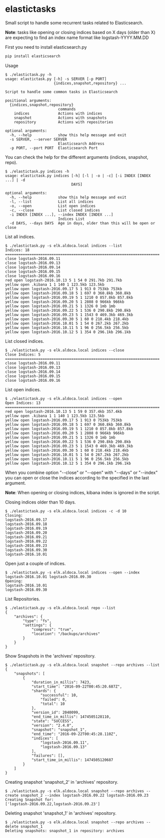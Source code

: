 elastictasks
============

Small script to handle some recurrent tasks related to Elasticsearch.

**Note**: tasks like opening or closing indices based on X days (older than X) are expecting to find an index name format like logstash-YYYY.MM.DD

First you need to install elasticsearch.py

```bash
pip install elasticsearch
```

Usage
```
$ ./elastictask.py -h
usage: elastictask.py [-h] -s SERVER [-p PORT]
                      {indices,snapshot,repository} ...

Script to handle some common tasks in Elasticsearch

positional arguments:
  {indices,snapshot,repository}
                        commands
    indices             Actions with indices
    snapshot            Actions with snapshots
    repository          Actions with repositories

optional arguments:
  -h, --help            show this help message and exit
  -s SERVER, --server SERVER
                        Elasticsearch Address
  -p PORT, --port PORT  Elasticsearch Port
```

You can check the help for the different arguments (indices, snapshot, repo).

```
$ ./elastictask.py indices -h
usage: elastictask.py indices [-h] [-l | -o | -c] [-i INDEX [INDEX ...] | -d
                              DAYS]

optional arguments:
  -h, --help            show this help message and exit
  -l, --list            List all indices
  -o, --open            List open indices
  -c, --close           List closed indices
  -i INDEX [INDEX ...], --index INDEX [INDEX ...]
                        Indices List
  -d DAYS, --days DAYS  Age in days, older than this will be open or close
```

List all indices.

```
$ ./elastictask.py -s elk.aldoca.local indices --list
Indices: 18
======================================================================
close logstash-2016.09.11
close logstash-2016.09.13
close logstash-2016.09.14
close logstash-2016.09.15
close logstash-2016.09.16
red open logstash-2016.10.13 5 1 54 0 291.7kb 291.7kb
yellow open .kibana 1 1 140 1 123.5kb 123.5kb
yellow open logstash-2016.09.17 5 1 913 0 753kb 753kb
yellow open logstash-2016.09.18 5 1 697 0 360.8kb 360.8kb
yellow open logstash-2016.09.19 5 1 1210 0 857.8kb 857.8kb
yellow open logstash-2016.09.20 5 1 2808 0 966kb 966kb
yellow open logstash-2016.09.21 5 1 1326 0 1mb 1mb
yellow open logstash-2016.09.22 5 1 536 0 290.8kb 290.8kb
yellow open logstash-2016.09.23 5 1 1543 0 469.3kb 469.3kb
yellow open logstash-2016.09.30 5 1 60 0 218.4kb 218.4kb
yellow open logstash-2016.10.01 5 1 54 0 267.2kb 267.2kb
yellow open logstash-2016.10.11 5 1 96 0 256.5kb 256.5kb
yellow open logstash-2016.10.12 5 1 354 0 296.1kb 296.1kb
```

List closed indices.

```
$ ./elastictask.py -s elk.aldoca.local indices --close
Close Indices: 5
======================================================================
close logstash-2016.09.11
close logstash-2016.09.13
close logstash-2016.09.14
close logstash-2016.09.15
close logstash-2016.09.16
```

List open indices.

```
$ ./elastictask.py -s elk.aldoca.local indices --open
Open Indices: 13
======================================================================
red open logstash-2016.10.13 5 1 59 0 357.4kb 357.4kb
yellow open .kibana 1 1 140 1 123.5kb 123.5kb
yellow open logstash-2016.09.17 5 1 913 0 753kb 753kb
yellow open logstash-2016.09.18 5 1 697 0 360.8kb 360.8kb
yellow open logstash-2016.09.19 5 1 1210 0 857.8kb 857.8kb
yellow open logstash-2016.09.20 5 1 2808 0 966kb 966kb
yellow open logstash-2016.09.21 5 1 1326 0 1mb 1mb
yellow open logstash-2016.09.22 5 1 536 0 290.8kb 290.8kb
yellow open logstash-2016.09.23 5 1 1543 0 469.3kb 469.3kb
yellow open logstash-2016.09.30 5 1 60 0 218.4kb 218.4kb
yellow open logstash-2016.10.01 5 1 54 0 267.2kb 267.2kb
yellow open logstash-2016.10.11 5 1 96 0 256.5kb 256.5kb
yellow open logstash-2016.10.12 5 1 354 0 296.1kb 296.1kb
```

When you combine option "--close" or "--open" with "--days" or "--index" you can open or close the indices according to the specified in the last argument.

**Note**: When opening or closing indices, kibana index is ignored in the script.

Closing indices older than 10 days.

```
$ ./elastictask.py -s elk.aldoca.local indices -c -d 10
Closing:
logstash-2016.09.17
logstash-2016.09.18
logstash-2016.09.19
logstash-2016.09.20
logstash-2016.09.21
logstash-2016.09.22
logstash-2016.09.23
logstash-2016.09.30
logstash-2016.10.01
```

Open just a couple of indices.

```
$ ./elastictask.py -s elk.aldoca.local indices --open --index logstash-2016.10.01 logstash-2016.09.30
Opening:
logstash-2016.10.01
logstash-2016.09.30
```

List Repositories.

```
$ ./elastictask.py -s elk.aldoca.local repo --list
{
    "archives": {
        "type": "fs",
        "settings": {
            "compress": "true",
            "location": "/backups/archives"
        }
    }
}
```

Show Snapshots in the 'archives' repository.

```
$ ./elastictask.py -s elk.aldoca.local snapshot --repo archives --list
{
    "snapshots": [
        {
            "duration_in_millis": 7423,
            "start_time": "2016-09-22T00:45:20.687Z",
            "shards": {
                "successful": 10,
                "failed": 0,
                "total": 10
            },
            "version_id": 2040099,
            "end_time_in_millis": 1474505128110,
            "state": "SUCCESS",
            "version": "2.4.0",
            "snapshot": "snapshot_1",
            "end_time": "2016-09-22T00:45:28.110Z",
            "indices": [
                "logstash-2016.09.11",
                "logstash-2016.09.13"
            ],
            "failures": [],
            "start_time_in_millis": 1474505120687
        }
    ]
}
```

Creating snapshot 'snapshot_2' in 'archives' repository.

```
$ ./elastictask.py -s elk.aldoca.local snapshot --repo archives --create snapshot_2 --index logstash-2016.09.22 logstash-2016.09.23
Creating Snapshot for:
['logstash-2016.09.22,logstash-2016.09.23']
```

Deleting snapshot 'snapshot_1' in 'archives' repository.

```
$ ./elastictask.py -s elk.aldoca.local snapshot --repo archives --delete snapshot_1
Deleting snapshots: snapshot_1 in repository: archives
```
